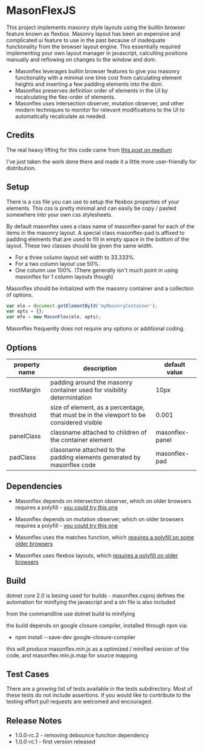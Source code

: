# MasonFlexJS

This project implements masonry style layouts using the builtin browser feature known as flexbox. Masonry layout has been an expensive and complicated ui feature to use in the past because of inadequate functionality from the browser layout engine. This essentially required implementing your own layout manager in javascript, calculting positions manually and reflowing on changes to the window and dom. 

* Masonflex leverages builtin browser features to give you masonry functionality with a minimal one time cost from calculating element heights and inserting a few padding elements into the dom. 
* Masonflex preserves definition order of elements in the UI by recalculating the flex-order of elements.
* Masonflex uses intersection observer, mutation observer, and other modern techniques to monitor for relevant modifications to the UI to automatically recalculate as needed.

## Credits

The real heavy lifting for this code came from [this post on medium](https://medium.com/@_jh3y/how-to-the-masonry-layout-56f0fe0b19df)

I've just taken the work done there and made it a little more user-friendly for distribution.

## Setup

There is a css file you can use to setup the flexbox properties of your elements. This css is pretty minimal and can easily be copy / pasted somewhere into your own css stylesheets.

By default masonflex uses a class name of masonflex-panel for each of the items in the masonry layout. A special class masonflex-pad is affixed to padding elements that are used to fill in empty space in the bottom of the layout. These two classes should be given the same width.

  * For a three column layout set width to 33.333%. 
  * For a two column layout use 50%. 
  * One column use 100%. (There generally isn't much point in using masonflex for 1 column layouts though)

Masonflex should be initialized with the masonry container and a collection of options.

```javascript
var ele = document.getElementById('myMasonryContainer');
var opts = {};
var mfo = new MasonFlex(ele, opts);
```

Masonflex frequently does not require any options or additional coding.

## Options

| property name | description | default value |
|---------------|-------------|---------------|
| rootMargin | padding around the masonry container used for visibility determintation | 10px |
| threshold | size of element, as a percentage, that must be in the viewport to be considered visible | 0.001 |
| panelClass | classname attached to children of the container element | masonflex-panel |
| padClass | classname attached to the padding elements generated by masonflex code | masonflex-pad |

## Dependencies

 * Masonflex depends on intersection observer, which on older browsers requires a polyfill - [you could try this one](https://github.com/w3c/IntersectionObserver/tree/master/polyfill)

 * Masonflex depends on mutation observer, which on older browsers requires a polyfill - [you could try this one](https://github.com/megawac/MutationObserver.js)

 * Masonflex uses the matches function, which [requires a polyfill on some older browsers](https://developer.mozilla.org/en-US/docs/Web/API/Element/matches#Polyfill)

 * Masonflex uses flexbox layouts, which [requires a polyfill on older browsers](https://github.com/jonathantneal/flexibility)

## Build

dotnet core 2.0 is besing used for builds - masonflex.csproj defines the automation for minifying the javascript and a sln file is also included

from the commandline use dotnet build to minifying

the build depends on google closure compiler, installed through npm via:

 * npm install --save-dev google-closure-compiler

this will produce masonflex.min.js as a optimized / minified version of the code, and masonflex.min.js.map for source mapping

## Test Cases

There are a *growing* list of tests available in the tests subdirectory. Most of these tests do not include assertions. If you would like to contribute to the testing effort pull requests are welcomed and encouraged.

## Release Notes

* 1.0.0-rc.2 - removing debounce function dependency
* 1.0.0-rc.1 - first version released
